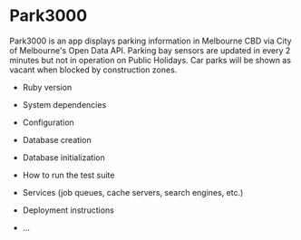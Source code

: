 # Park3000

Park3000 is an app displays parking information in Melbourne CBD via City of Melbourne's Open Data API. Parking bay sensors are updated in every 2 minutes but not in operation on Public Holidays. Car parks will be shown as vacant when blocked by construction zones.

* Ruby version

* System dependencies

* Configuration

* Database creation

* Database initialization

* How to run the test suite

* Services (job queues, cache servers, search engines, etc.)

* Deployment instructions

* ...

